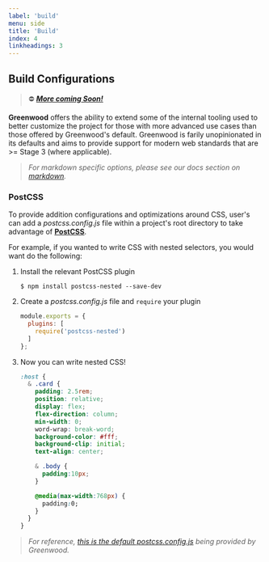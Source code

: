 ```yaml
---
label: 'build'
menu: side
title: 'Build'
index: 4
linkheadings: 3
---
```


## Build Configurations
> ⛔ [_**More coming Soon!**_](https://github.com/ProjectEvergreen/greenwood/issues/426)

**Greenwood** offers the ability to extend some of the internal tooling used to better customize the project for those with more advanced use cases than those offered by Greenwood's default.  Greenwood is farily unopinionated in its defaults and aims to provide support for modern web standards that are >= Stage 3 (where applicable).

> _For markdown specific options, please see our docs section on [markdown](/docs/markdown/)._

### PostCSS

To provide addition configurations and optimizations around CSS, user's can add a _postcss.config.js_ file within a project's root directory to take advantage of [**PostCSS**](https://postcss.org/).

For example, if you wanted to write CSS with nested selectors, you would want do the following:

1. Install the relevant PostCSS plugin
    ```shell
    $ npm install postcss-nested --save-dev
    ```
1. Create a _postcss.config.js_ file and `require` your plugin
    ```js
    module.exports = {
      plugins: [
        require('postcss-nested')
      ]
    };
    ```
1. Now you can write nested CSS!
    ```css
    :host {
      & .card {
        padding: 2.5rem;
        position: relative;
        display: flex;
        flex-direction: column;
        min-width: 0;
        word-wrap: break-word;
        background-color: #fff;
        background-clip: initial;
        text-align: center;

        & .body {
          padding:10px;
        }

        @media(max-width:768px) {
          padding:0;
        }
      }
    }
    ```

> _For reference, [this is the default postcss.config.js](https://github.com/ProjectEvergreen/greenwood/blob/master/packages/cli/src/config/postcss.config.js) being provided by Greenwood._

<!--
> Note: [.browserslistrc](#browserslist) is used by postcss and is also needed to be overwritten. You can override that in that same directory or you may also configure postcss-preset-env to use default `.browserslistrc` path via environement variable to: `./node_modules/@greenwood/cli/src/config/.browserslistrc`.  See [postcss-preset-env docs](https://www.npmjs.com/package/postcss-preset-env#browsers) for further information. [Ejecting configuration](#eject-configuration) is one way in which you can easily override both with no extra configuraiton.
-->

<!-- 
A number of [core build configuration files](https://github.com/ProjectEvergreen/greenwood/tree/master/packages/cli/src/config) can be overridden by creating each file within the root path of your project. You can also automate this task in a single command [see eject configurations](#eject-configurations).

### Babel

To override the default **babel.config.js** with your own configuration, create a new babel.config.js file within your project root directory.

> Note: If you use your own **babel.config.js** you need to include your own [.browserslist](#browserslist) file within the project's root directory

By default, [this is the babel.config.js](https://github.com/ProjectEvergreen/greenwood/blob/master/packages/cli/src/config/babel.config.js) being used.

> Note: [.browserslistrc](#browserslist) is used by babel and it also needs to be overwritten if you override your **babel.config.js**. You can override it in that same directory or you may also configure babel.config.js to use default `.browserslistrc` path via [configPath option](https://babeljs.io/docs/en/babel-preset-env#configpath) to path: `./node_modules/@greenwood/cli/src/config/.browserslistrc`.  [Ejecting configuration](#eject-configuration) is one way in which you can easily override both with no extra configuration.

### Browserslist

By default, the **.browserslistrc** file is found in the same directory as the `babel.config.js` and `postcss.config.js`.  If you want to override either file, include a **.browserslistrc** file within your project's root directory. You are also required to include your own `babel.config.js` and `postcss.config.js` file if you're providing a custom **.browserslistrc** within your project's root directory. You can specify an alternative path to the browserslist using the `configPath` setting of your `babel-preset-env` options within your `babel.config.js` file.

By default, [here is the .browserslistrc](https://github.com/ProjectEvergreen/greenwood/blob/master/packages/cli/src/config/.browserslistrc) being used.

### PostCSS

To override the default **postcss.config.js** with your own configuration, create a new postcss.config.js file within your project's root directory.

By default, [this is the postcss.config.js](https://github.com/ProjectEvergreen/greenwood/blob/master/packages/cli/src/config/postcss.config.js) being used.

> Note: [.browserslistrc](#browserslist) is used by postcss and is also needed to be overwritten. You can override that in that same directory or you may also configure postcss-preset-env to use default `.browserslistrc` path via environement variable to: `./node_modules/@greenwood/cli/src/config/.browserslistrc`.  See [postcss-preset-env docs](https://www.npmjs.com/package/postcss-preset-env#browsers) for further information. [Ejecting configuration](#eject-configuration) is one way in which you can easily override both with no extra configuraiton.

### Eject Configurations

From greenwood CLI you can eject [core configuration files(webpack, postcss, babel, browserslistrc)](https://github.com/ProjectEvergreen/greenwood/tree/master/packages/cli/src/config) into your project's working directory which will make it easier to add your own customizations.  To do so, add the following to your package.json `scripts` object:

**package.json**

```js
{
  "scripts": {
    "eject":  "greenwood eject --all",
  }
}

```

> Note: The `--all` option is to eject all config files. If you only want to eject webpack config files, remove the `--all`

You can then run:

```bash
$ npm run eject
```

To run the eject task which copies all the configuration files into your project's working directory.
-->